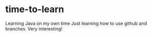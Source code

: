 # time-to-learn
Learning Java on my own time
Just learning how to use github and branches.  Very interesting!
